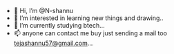 - 👋 Hi, I’m @N-shannu
- 👀 I’m interested in learning new things and drawing..
- 🌱 I’m currently studying btech...
- 📫 anyone can contact me buy just sending a mail too  tejashannu57@gmail.com...

<!---
N-shannu/N-shannu is a ✨ special ✨ repository because its `README.md` (this file) appears on your GitHub profile.
You can click the Preview link to take a look at your changes.
--->

